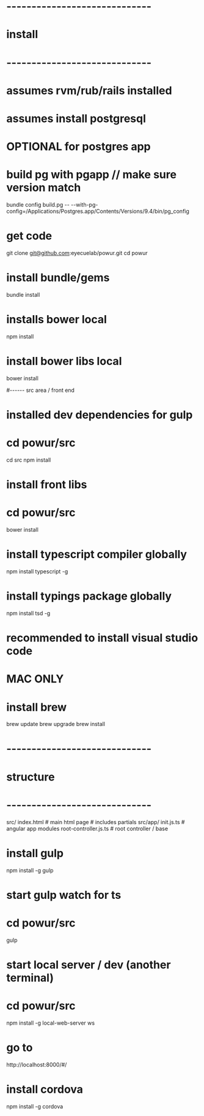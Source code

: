 # -----------------------------
# install
# -----------------------------

# assumes rvm/rub/rails installed

# assumes install postgresql

# OPTIONAL for postgres app
# build pg with pgapp // make sure version match
bundle config build.pg -- --with-pg-config=/Applications/Postgres.app/Contents/Versions/9.4/bin/pg_config

# get code
git clone git@github.com:eyecuelab/powur.git
cd powur

# install bundle/gems
bundle install

# installs bower local
npm install

# install bower libs local
bower install

#------ src area / front end

# installed dev dependencies for gulp
# cd powur/src
cd src
npm install

# install front libs
# cd powur/src
bower install

# install typescript compiler globally
npm install typescript -g

# install typings package globally
npm install tsd -g

# recommended to install visual studio code



# MAC ONLY
# install brew
brew update
brew upgrade
brew install 

# -----------------------------
# structure
# -----------------------------
src/
	index.html			# main html page # includes partials
src/app/
	init.js.ts 			# angular app modules
	root-controller.js.ts 		# root controller / base

# install gulp
npm install -g gulp

# start gulp watch for ts
# cd powur/src
gulp

# start local server / dev (another terminal)
# cd powur/src
npm install -g local-web-server
ws

# go to
http://localhost:8000/#/

# install cordova
npm install -g cordova
